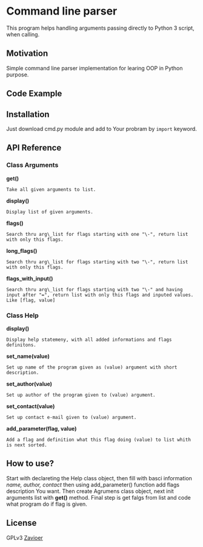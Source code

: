 # Command line parser
This program helps handling arguments passing directly to Python 3 script, when calling.  
## Motivation
Simple command line parser implementation for learing OOP in Python purpose.
## Code Example

## Installation
Just download cmd.py module and add to Your probram by `import` keyword.
## API Reference
### Class Arguments
**get()**

`Take all given arguments to list.`

**display()**

`Display list of given arguments.`

**flags()**

`Search thru arg\_list for flags starting with one "\-", return list with only this flags.`

**long\_flags()**

`Search thru arg\_list for flags starting with two "\-", return list with only this flags.`

**flags\_with\_input()**

`Search thru arg\_list for flags starting with two "\-" and having input after "=", return list with only this flags and inputed values. Like [flag, value]`

### Class Help
**display()**

`Display help statemeny, with all added informations and flags definitons.`

**set_name(value)**

`Set up name of the program given as (value) argument with short description.`

**set_author(value)**

`Set up author of the program given to (value) argument.`

**set_contact(value)**

`Set up contact e-mail given to (value) argument.`

**add_parameter(flag, value)**

`Add a flag and definition what this flag doing (value) to list whith is next sorted.`

## How to use?
Start with declareting the Help class object, then fill with basci information *name, author, contact* then using add_parameter() function add flags description You want. Then create Agrumens class object, next init arguments list with **get()** method. Final step is get falgs from list and code what program do if flag is given. 
## License
GPLv3 [Zavioer](https://github.com/Zavioer)



